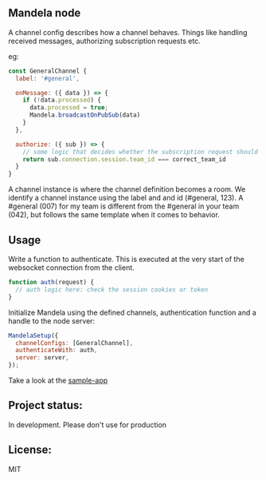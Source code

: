 ## Mandela node

A channel config describes how a channel behaves. Things like handling received messages, authorizing subscription requests etc.

eg:

```javascript
const GeneralChannel {
  label: '#general',

  onMessage: ({ data }) => {
    if (!data.processed) {
      data.processed = true;
      Mandela.broadcastOnPubSub(data)
    }
  },

  authorize: ({ sub }) => {
    // some logic that decides whether the subscription request should be allowed
    return sub.connection.session.team_id === correct_team_id
  }
}
```

A channel instance is where the channel definition becomes a room. We identify a channel instance using the label and and id (#general, 123). A #general (007) for my team is different from the #general in your team (042), but follows the same template when it comes to behavior.

## Usage

Write a function to authenticate. This is executed at the very start of the websocket connection from the client.

```javascript
function auth(request) {
  // auth logic here: check the session cookies or token
}
```

Initialize Mandela using the defined channels, authentication function and a handle to the node server:

```javascript
MandelaSetup({
  channelConfigs: [GeneralChannel],
  authenticateWith: auth,
  server: server,
});
```

Take a look at the [sample-app](https://github.com/zerothabhishek/mandela-js/tree/main/mandela-sample)

## Project status:

In development. Please don't use for production

## License:

MIT
